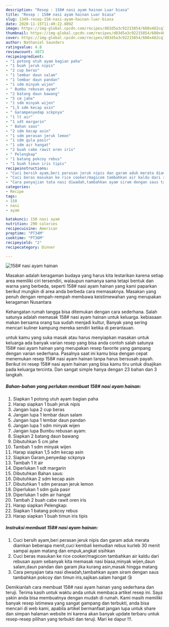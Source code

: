 ```yaml
---
description: "Resep : 158# nasi ayam hainan Luar biasa"
title: "Resep : 158# nasi ayam hainan Luar biasa"
slug: 1349-resep-158-nasi-ayam-hainan-luar-biasa
date: 2020-11-15T11:49:22.889Z
image: https://img-global.cpcdn.com/recipes/d83d5a3c92215854/680x482cq70/158-nasi-ayam-hainan-foto-resep-utama.jpg
thumbnail: https://img-global.cpcdn.com/recipes/d83d5a3c92215854/680x482cq70/158-nasi-ayam-hainan-foto-resep-utama.jpg
cover: https://img-global.cpcdn.com/recipes/d83d5a3c92215854/680x482cq70/158-nasi-ayam-hainan-foto-resep-utama.jpg
author: Nathaniel Saunders
ratingvalue: 4.8
reviewcount: 4073
recipeingredient:
- "1 potong utuh ayam bagian paha"
- "1 buah jeruk nipis"
- "2 cup beras"
- "1 lembar daun salam"
- "1 lembar daun pandan"
- "1 sdm minyak wijen"
- " Bumbu rebusan ayam"
- "2 batang daun bawang"
- "5 cm jahe"
- "1 sdm minyak wijen"
- "1,5 sdm kecap asin"
- " Garampenyedap sckpnya"
- "1 lt air"
- "1 sdt margarin"
- " Bahan saus"
- "2 sdm kecap asin"
- "1 sdm perasan jeruk lemon"
- "1 sdm gula pasir"
- "1 sdm air hangat"
- "2 buah cabe rawit oren iris"
- " Pelengkap"
- "1 batang pokcoy rebus"
- "1 buah timun iris tipis"
recipeinstructions:
- "Cuci bersih ayam,beri perasan jeruk nipis dan garam aduk merata diamkan beberapa menit,cuci kembali kemudian rebus kurleb 30 menit sampai ayam matang dan empuk,angkat sisihkan"
- "Cuci beras masukan ke rice cooker/magicom tambahkan air kaldu dari rebusan ayam sebanyak kita memasak nasi biasa,minyak wijen,daun salam,daun pandan dan garam jika kurang asin,masak hingga matang"
- "Cara penyajian tata nasi diwadah,tambahkan ayam siram dengan saus tambahkan pokcoy dan timun iris,sajikan.salam hangat 😘"
categories:
- Recipe
tags:
- 158
- nasi
- ayam

katakunci: 158 nasi ayam 
nutrition: 290 calories
recipecuisine: American
preptime: "PT34M"
cooktime: "PT36M"
recipeyield: "2"
recipecategory: Dinner

---
```



![158# nasi ayam hainan](https://img-global.cpcdn.com/recipes/d83d5a3c92215854/680x482cq70/158-nasi-ayam-hainan-foto-resep-utama.jpg)

Masakan adalah keragaman budaya yang harus kita lestarikan karena setiap area memiliki ciri tersendiri, walaupun namanya sama tetapi bentuk dan warna yang berbeda, seperti 158# nasi ayam hainan yang kami paparkan berikut mungkin di area anda berbeda cara memasaknya. Masakan yang penuh dengan rempah-rempah membawa keistimewahan yang merupakan keragaman Nusantara



Kehangatan rumah tangga bisa ditemukan dengan cara sederhana. Salah satunya adalah memasak 158# nasi ayam hainan untuk keluarga. kebiasaan makan bersama orang tua sudah menjadi kultur, Banyak yang sering mencari kuliner kampung mereka sendiri ketika di perantauan.

untuk kamu yang suka masak atau harus menyiapkan masakan untuk keluarga ada banyak varian resep yang bisa anda contoh salah satunya 158# nasi ayam hainan yang merupakan resep favorite yang gampang dengan varian sederhana. Pasalnya saat ini kamu bisa dengan cepat menemukan resep 158# nasi ayam hainan tanpa harus bersusah payah.
Berikut ini resep 158# nasi ayam hainan yang bisa kamu tiru untuk disajikan pada keluarga tercinta. Dan sangat simple hanya dengan 23 bahan dan 3 langkah.


<!--inarticleads1-->

##### Bahan-bahan yang perlukan membuat 158# nasi ayam hainan:

1. Siapkan 1 potong utuh ayam bagian paha
1. Harap siapkan 1 buah jeruk nipis
1. Jangan lupa 2 cup beras
1. Jangan lupa 1 lembar daun salam
1. Jangan lupa 1 lembar daun pandan
1. Jangan lupa 1 sdm minyak wijen
1. Jangan lupa  Bumbu rebusan ayam:
1. Siapkan 2 batang daun bawang
1. Dibutuhkan 5 cm jahe
1. Tambah 1 sdm minyak wijen
1. Harap siapkan 1,5 sdm kecap asin
1. Siapkan  Garam,penyedap sckpnya
1. Tambah 1 lt air
1. Diperlukan 1 sdt margarin
1. Dibutuhkan  Bahan saus:
1. Dibutuhkan 2 sdm kecap asin
1. Dibutuhkan 1 sdm perasan jeruk lemon
1. Diperlukan 1 sdm gula pasir
1. Diperlukan 1 sdm air hangat
1. Tambah 2 buah cabe rawit oren iris
1. Harap siapkan  Pelengkap:
1. Siapkan 1 batang pokcoy rebus
1. Harap siapkan 1 buah timun iris tipis




<!--inarticleads2-->

##### Instruksi membuat  158# nasi ayam hainan:

1. Cuci bersih ayam,beri perasan jeruk nipis dan garam aduk merata diamkan beberapa menit,cuci kembali kemudian rebus kurleb 30 menit sampai ayam matang dan empuk,angkat sisihkan
1. Cuci beras masukan ke rice cooker/magicom tambahkan air kaldu dari rebusan ayam sebanyak kita memasak nasi biasa,minyak wijen,daun salam,daun pandan dan garam jika kurang asin,masak hingga matang
1. Cara penyajian tata nasi diwadah,tambahkan ayam siram dengan saus tambahkan pokcoy dan timun iris,sajikan.salam hangat 😘




Demikianlah cara membuat 158# nasi ayam hainan yang sederhana dan teruji. Terima kasih untuk waktu anda untuk membaca artikel resep ini. Saya yakin anda bisa membuatnya dengan mudah di rumah. Kami masih memiliki banyak resep istimewa yang sangat gampang dan terbukti, anda bisa mencari di web kami, apabila artikel bermanfaat jangan lupa untuk share dan simpan halaman website ini karena akan banyak update terbaru untuk resep-resep pilihan yang terbukti dan teruji. Mari ke dapur !!!. 
